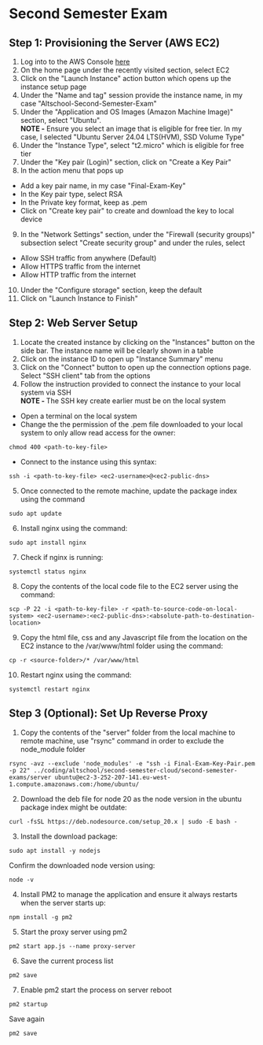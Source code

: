 # Second Semester Exam
## Step 1: Provisioning the Server (AWS EC2)
1. Log into to the AWS Console [here](https://console.aws.amazon.com/console/home?nc2=h_ct&src=header-signin)
2. On the home page under the recently visited section, select EC2
3. Click on the "Launch Instance" action button which opens up the instance setup page
4. Under the "Name and tag" session provide the instance name, in my case "Altschool-Second-Semester-Exam"
5. Under the "Application and OS Images (Amazon Machine Image)" section, select "Ubuntu". <br />
<strong>NOTE -</strong> Ensure you select an image that is eligible for free tier. In my case, I selected "Ubuntu Server 24.04 LTS(HVM), SSD Volume Type"
6. Under the "Instance Type", select "t2.micro" which is eligible for free tier
7. Under the "Key pair (Login)" section, click on "Create a Key Pair"
8. In the action menu that pops up
- Add a key pair name, in my case "Final-Exam-Key"
- In the Key pair type, select RSA
- In the Private key format, keep as .pem
- Click on "Create key pair" to create and download the key to local device
9. In the "Network Settings" section, under the "Firewall (security groups)" subsection select "Create security group" and under the rules, select
- Allow SSH traffic from anywhere (Default)
-  Allow HTTPS traffic from the internet
- Allow HTTP traffic from the internet
10. Under the "Configure storage" section, keep the default
11. Click on "Launch Instance to Finish"

## Step 2: Web Server Setup
1. Locate the created instance by clicking on the "Instances" button on the side bar. The instance name will be clearly shown in a table
2. Click on the instance ID to open up "Instance Summary" menu
3. Click on the "Connect" button to open up the connection options page. Select "SSH client" tab from the options
4. Follow the instruction provided to connect the instance to your local system via SSH <br />
<strong>NOTE - </strong> The SSH key create earlier must be on the local system
- Open a terminal on the local system
- Change the the permission of the .pem file downloaded to your local system to only allow read access for the owner:<br />
```
chmod 400 <path-to-key-file>
```
- Connect to the instance using this syntax: <br />
```
ssh -i <path-to-key-file> <ec2-username>@<ec2-public-dns>
```
5. Once connected to the remote machine, update the package index using the command 
```
sudo apt update
```
6. Install nginx using the command: <br />
```
sudo apt install nginx
```
7. Check if nginx is running: <br />
```
systemctl status nginx
```
8. Copy the contents of the local code file to the EC2 server using the command:
```
scp -P 22 -i <path-to-key-file> -r <path-to-source-code-on-local-system> <ec2-username>:<ec2-public-dns>:<absolute-path-to-destination-location>
```
9. Copy the html file, css and any Javascript file from the location on the EC2 instance to the /var/www/html folder using the command: <br />
```
cp -r <source-folder>/* /var/www/html
```
10. Restart nginx using the command: <br />
```
systemctl restart nginx
```

## Step 3 (Optional): Set Up Reverse Proxy
1. Copy the contents of the "server" folder from the local machine to remote machine, use "rsync" command in order to exclude the node_module folder <br />
```
rsync -avz --exclude 'node_modules' -e "ssh -i Final-Exam-Key-Pair.pem -p 22" ../coding/altschool/second-semester-cloud/second-semester-exams/server ubuntu@ec2-3-252-207-141.eu-west-1.compute.amazonaws.com:/home/ubuntu/
```

2. Download the deb file for node 20 as the node version in the ubuntu package index might be outdate: <br />
```
curl -fsSL https://deb.nodesource.com/setup_20.x | sudo -E bash -
```

3. Install the download package:
```
sudo apt install -y nodejs
```
Confirm the downloaded node version using:
```
node -v
```

4. Install PM2 to manage the application and ensure it always restarts when the server starts up: <br />
```
npm install -g pm2
```

5. Start the proxy server using pm2
```
pm2 start app.js --name proxy-server
```
6. Save the current process list
```
pm2 save
```
7. Enable pm2 start the process on server reboot
```
pm2 startup
```
Save again <br />
```
pm2 save
```
